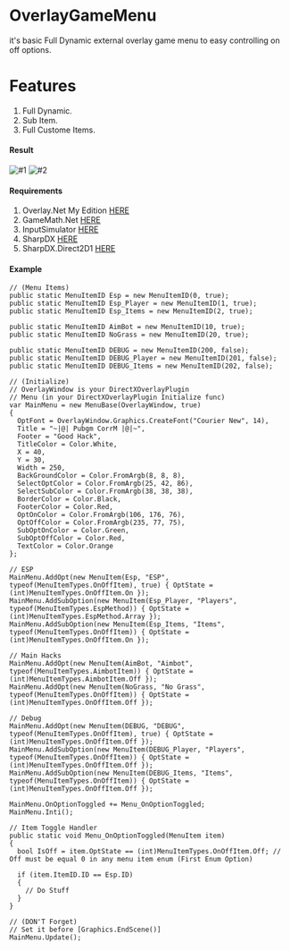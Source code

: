 # OverlayGameMenu
it's basic Full Dynamic external overlay game menu to easy controlling on off options.

# Features
1. Full Dynamic.
2. Sub Item.
3. Full Custome Items.


#### Result
![#1](https://github.com/CorrM/OverlayGameMenu/blob/master/Imgs/1.png?raw=true)
![#2](https://github.com/CorrM/OverlayGameMenu/blob/master/Imgs/2.png?raw=true)

#### Requirements
1. Overlay.Net My Edition [HERE](https://github.com/CorrM/Overlay.NET)
2. GameMath.Net [HERE](https://www.nuget.org/packages/GameMath.Net/)
3. InputSimulator [HERE](https://www.nuget.org/packages/InputSimulator)
4. SharpDX [HERE](https://www.nuget.org/packages/SharpDX)
6. SharpDX.Direct2D1 [HERE](https://www.nuget.org/packages/SharpDX.Direct2D1)

#### Example
```
// (Menu Items)
public static MenuItemID Esp = new MenuItemID(0, true);
public static MenuItemID Esp_Player = new MenuItemID(1, true);
public static MenuItemID Esp_Items = new MenuItemID(2, true);

public static MenuItemID AimBot = new MenuItemID(10, true);
public static MenuItemID NoGrass = new MenuItemID(20, true);

public static MenuItemID DEBUG = new MenuItemID(200, false);
public static MenuItemID DEBUG_Player = new MenuItemID(201, false);
public static MenuItemID DEBUG_Items = new MenuItemID(202, false);
```
```
// (Initialize)
// OverlayWindow is your DirectXOverlayPlugin
// Menu (in your DirectXOverlayPlugin Initialize func)
var MainMenu = new MenuBase(OverlayWindow, true)
{
  OptFont = OverlayWindow.Graphics.CreateFont("Courier New", 14),
  Title = "~|@| Pubgm CorrM |@|~",
  Footer = "Good Hack",
  TitleColor = Color.White,
  X = 40,
  Y = 30,
  Width = 250,
  BackGroundColor = Color.FromArgb(8, 8, 8),
  SelectOptColor = Color.FromArgb(25, 42, 86),
  SelectSubColor = Color.FromArgb(38, 38, 38),
  BorderColor = Color.Black,
  FooterColor = Color.Red,
  OptOnColor = Color.FromArgb(106, 176, 76),
  OptOffColor = Color.FromArgb(235, 77, 75),
  SubOptOnColor = Color.Green,
  SubOptOffColor = Color.Red,
  TextColor = Color.Orange
};

// ESP
MainMenu.AddOpt(new MenuItem(Esp, "ESP", typeof(MenuItemTypes.OnOffItem), true) { OptState = (int)MenuItemTypes.OnOffItem.On });
MainMenu.AddSubOption(new MenuItem(Esp_Player, "Players", typeof(MenuItemTypes.EspMethod)) { OptState = (int)MenuItemTypes.EspMethod.Array });
MainMenu.AddSubOption(new MenuItem(Esp_Items, "Items", typeof(MenuItemTypes.OnOffItem)) { OptState = (int)MenuItemTypes.OnOffItem.On });

// Main Hacks
MainMenu.AddOpt(new MenuItem(AimBot, "Aimbot", typeof(MenuItemTypes.AimbotItem)) { OptState = (int)MenuItemTypes.AimbotItem.Off });
MainMenu.AddOpt(new MenuItem(NoGrass, "No Grass", typeof(MenuItemTypes.OnOffItem)) { OptState = (int)MenuItemTypes.OnOffItem.Off });

// Debug
MainMenu.AddOpt(new MenuItem(DEBUG, "DEBUG", typeof(MenuItemTypes.OnOffItem), true) { OptState = (int)MenuItemTypes.OnOffItem.Off });
MainMenu.AddSubOption(new MenuItem(DEBUG_Player, "Players", typeof(MenuItemTypes.OnOffItem)) { OptState = (int)MenuItemTypes.OnOffItem.Off });
MainMenu.AddSubOption(new MenuItem(DEBUG_Items, "Items", typeof(MenuItemTypes.OnOffItem)) { OptState = (int)MenuItemTypes.OnOffItem.Off });

MainMenu.OnOptionToggled += Menu_OnOptionToggled;
MainMenu.Inti();
```
```
// Item Toggle Handler
public static void Menu_OnOptionToggled(MenuItem item)
{
  bool IsOff = item.OptState == (int)MenuItemTypes.OnOffItem.Off; // Off must be equal 0 in any menu item enum (First Enum Option)

  if (item.ItemID.ID == Esp.ID)
  {
    // Do Stuff
  }
}
```
```
// (DON'T Forget)
// Set it before [Graphics.EndScene()]
MainMenu.Update();
```
